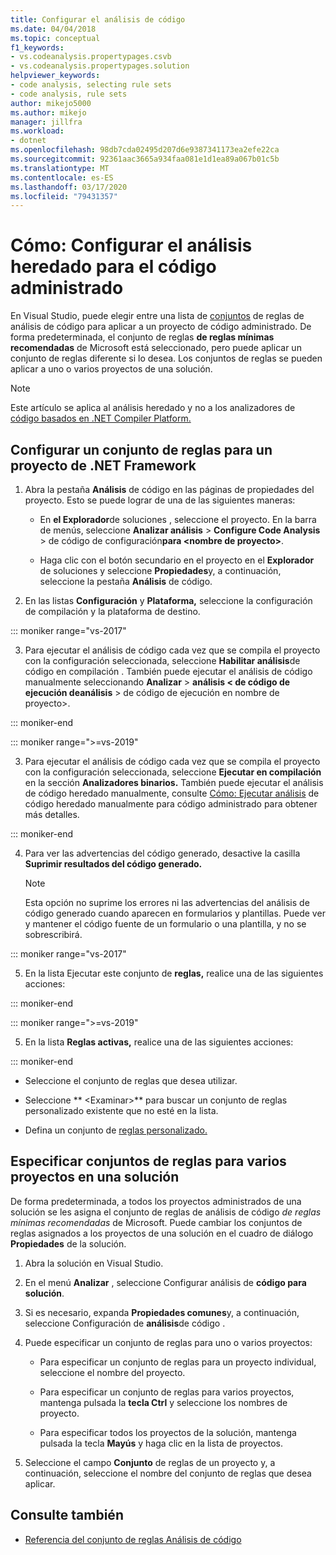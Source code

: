 ```yaml
---
title: Configurar el análisis de código
ms.date: 04/04/2018
ms.topic: conceptual
f1_keywords:
- vs.codeanalysis.propertypages.csvb
- vs.codeanalysis.propertypages.solution
helpviewer_keywords:
- code analysis, selecting rule sets
- code analysis, rule sets
author: mikejo5000
ms.author: mikejo
manager: jillfra
ms.workload:
- dotnet
ms.openlocfilehash: 98db7cda02495d207d6e9387341173ea2efe22ca
ms.sourcegitcommit: 92361aac3665a934faa081e1d1ea89a067b01c5b
ms.translationtype: MT
ms.contentlocale: es-ES
ms.lasthandoff: 03/17/2020
ms.locfileid: "79431357"
---
```

# <a name="how-to-configure-legacy-analysis-for-managed-code"></a>Cómo: Configurar el análisis heredado para el código administrado

En Visual Studio, puede elegir entre una lista de [conjuntos](../code-quality/rule-set-reference.md) de reglas de análisis de código para aplicar a un proyecto de código administrado. De forma predeterminada, el conjunto de reglas **de reglas mínimas recomendadas** de Microsoft está seleccionado, pero puede aplicar un conjunto de reglas diferente si lo desea. Los conjuntos de reglas se pueden aplicar a uno o varios proyectos de una solución.

> [!NOTE]
> Este artículo se aplica al análisis heredado y no a los analizadores de [código basados en .NET Compiler Platform.](use-roslyn-analyzers.md)

## <a name="configure-a-rule-set-for-a-net-framework-project"></a>Configurar un conjunto de reglas para un proyecto de .NET Framework

1. Abra la pestaña **Análisis** de código en las páginas de propiedades del proyecto. Esto se puede lograr de una de las siguientes maneras:

   - En **el Explorador**de soluciones , seleccione el proyecto. En la barra de menús, seleccione **Analizar análisis** > **Configure Code Analysis** > de código de configuración**para \<nombre de proyecto>**.

   - Haga clic con el botón secundario en el proyecto en el **Explorador** de soluciones y seleccione **Propiedades**y, a continuación, seleccione la pestaña **Análisis** de código.

2. En las listas **Configuración** y **Plataforma,** seleccione la configuración de compilación y la plataforma de destino.

::: moniker range="vs-2017"

3. Para ejecutar el análisis de código cada vez que se compila el proyecto con la configuración seleccionada, seleccione **Habilitar análisis**de código en compilación . También puede ejecutar el análisis de código manualmente seleccionando **Analizar** > **análisis \< **de código de ejecución de**análisis** > de código de ejecución en nombre de proyecto>.

::: moniker-end

::: moniker range=">=vs-2019"

3. Para ejecutar el análisis de código cada vez que se compila el proyecto con la configuración seleccionada, seleccione **Ejecutar en compilación** en la sección **Analizadores binarios.** También puede ejecutar el análisis de código heredado manualmente, consulte [Cómo: Ejecutar análisis](how-to-run-legacy-code-analysis-manually-for-managed-code.md) de código heredado manualmente para código administrado para obtener más detalles.

::: moniker-end

4. Para ver las advertencias del código generado, desactive la casilla **Suprimir resultados del código generado.**

    > [!NOTE]
    > Esta opción no suprime los errores ni las advertencias del análisis de código generado cuando aparecen en formularios y plantillas. Puede ver y mantener el código fuente de un formulario o una plantilla, y no se sobrescribirá.

::: moniker range="vs-2017"

5. En la lista Ejecutar este conjunto de **reglas,** realice una de las siguientes acciones:

::: moniker-end

::: moniker range=">=vs-2019"

5. En la lista **Reglas activas,** realice una de las siguientes acciones:

::: moniker-end

   - Seleccione el conjunto de reglas que desea utilizar.

   - Seleccione ** \<Examinar>** para buscar un conjunto de reglas personalizado existente que no esté en la lista.

   - Defina un conjunto de [reglas personalizado.](../code-quality/how-to-create-a-custom-rule-set.md)

## <a name="specify-rule-sets-for-multiple-projects-in-a-solution"></a>Especificar conjuntos de reglas para varios proyectos en una solución

De forma predeterminada, a todos los proyectos administrados de una solución se les asigna el conjunto de reglas de análisis de código *de reglas mínimas recomendadas* de Microsoft. Puede cambiar los conjuntos de reglas asignados a los proyectos de una solución en el cuadro de diálogo **Propiedades** de la solución.

1. Abra la solución en Visual Studio.

2. En el menú **Analizar** , seleccione Configurar análisis de **código para solución**.

3. Si es necesario, expanda **Propiedades comunes**y, a continuación, seleccione Configuración de **análisis**de código .

4. Puede especificar un conjunto de reglas para uno o varios proyectos:

    - Para especificar un conjunto de reglas para un proyecto individual, seleccione el nombre del proyecto.

    - Para especificar un conjunto de reglas para varios proyectos, mantenga pulsada la **tecla Ctrl** y seleccione los nombres de proyecto.

    - Para especificar todos los proyectos de la solución, mantenga pulsada la tecla **Mayús** y haga clic en la lista de proyectos.

5. Seleccione el campo **Conjunto** de reglas de un proyecto y, a continuación, seleccione el nombre del conjunto de reglas que desea aplicar.

## <a name="see-also"></a>Consulte también

- [Referencia del conjunto de reglas Análisis de código](../code-quality/rule-set-reference.md)
